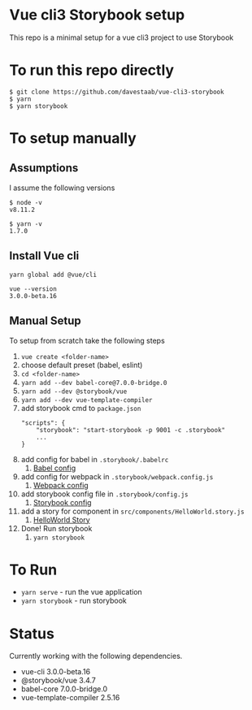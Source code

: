 # Vue cli3 Storybook setup

This repo is a minimal setup for a vue cli3 project to use Storybook

# To run this repo directly

```
$ git clone https://github.com/davestaab/vue-cli3-storybook
$ yarn
$ yarn storybook
```
# To setup manually

## Assumptions
I assume the following versions
```
$ node -v 
v8.11.2

$ yarn -v
1.7.0
```

## Install Vue cli
```
yarn global add @vue/cli

vue --version
3.0.0-beta.16
```


## Manual Setup
To setup from scratch take the following steps

1. `vue create <folder-name>`
1. choose default preset (babel, eslint)
1. `cd <folder-name>`
1. `yarn add --dev babel-core@7.0.0-bridge.0`
1. `yarn add --dev @storybook/vue`
1. `yarn add --dev vue-template-compiler`
1. add storybook cmd to `package.json`
    ```
    "scripts": {
        "storybook": "start-storybook -p 9001 -c .storybook"
        ...
    }
    ```
1. add config for babel in `.storybook/.babelrc`
    1. [Babel config](.storybook/.babelrc)
1. add config for webpack in `.storybook/webpack.config.js`
    1. [Webpack config](.storybook/webpack.config.js)
1. add storybook config file in `.storybook/config.js`
    1. [Storybook config](.storybook/config.js)
1. add a story for component in `src/components/HelloWorld.story.js`
    1. [HelloWorld Story](src/components/HelloWorld.story.js)
1. Done! Run storybook
    1. `yarn storybook`

# To Run

* `yarn serve` - run the vue application
* `yarn storybook` - run storybook

# Status

Currently working with the following dependencies.

* vue-cli 3.0.0-beta.16
* @storybook/vue 3.4.7
* babel-core 7.0.0-bridge.0
* vue-template-compiler 2.5.16

